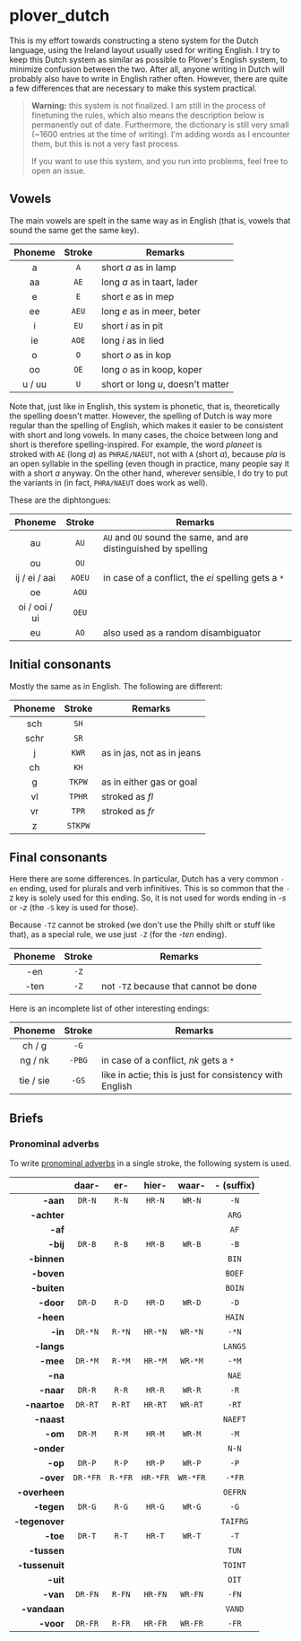 # plover_dutch

This is my effort towards constructing a steno system for the Dutch language, using the Ireland layout usually used for writing English. I try to keep this Dutch system as similar as possible to Plover's English system, to minimize confusion between the two. After all, anyone writing in Dutch will probably also have to write in English rather often. However, there are quite a few differences that are necessary to make this system practical.

> **Warning:** this system is not finalized. I am still in the process of finetuning the rules, which also means the description below is permanently out of date. Furthermore, the dictionary is still very small (~1600 entries at the time of writing). I'm adding words as I encounter them, but this is not a very fast process.
>
> If you want to use this system, and you run into problems, feel free to open an issue.


## Vowels

The main vowels are spelt in the same way as in English (that is, vowels that sound the same get the same key).

| Phoneme | Stroke | Remarks |
|:--:|:--:|----|
| a | `A` | short _a_ as in lamp |
| aa | `AE` | long _a_ as in taart, lader |
| e | `E` | short _e_ as in mep |
| ee | `AEU` | long _e_ as in meer, beter |
| i | `EU` | short _i_ as in pit |
| ie | `AOE` | long _i_ as in lied |
| o | `O` | short _o_ as in kop |
| oo | `OE` | long _o_ as in koop, koper |
| u / uu | `U` | short or long _u_, doesn't matter |

Note that, just like in English, this system is phonetic, that is, theoretically the spelling doesn't matter. However, the spelling of Dutch is way more regular than the spelling of English, which makes it easier to be consistent with short and long vowels. In many cases, the choice between long and short is therefore spelling-inspired. For example, the word _planeet_ is stroked with `AE` (long _a_) as `PHRAE/NAEUT`, not with `A` (short _a_), because _pla_ is an open syllable in the spelling (even though in practice, many people say it with a short _a_ anyway. On the other hand, wherever sensible, I do try to put the variants in (in fact, `PHRA/NAEUT` does work as well).

These are the diphtongues:

| Phoneme | Stroke | Remarks |
|:--:|:--:|----|
| au | `AU` | `AU` and `OU` sound the same, and are distinguished by spelling |
| ou | `OU` | |
| ij / ei / aai | `AOEU` | in case of a conflict, the _ei_ spelling gets a `*` |
| oe | `AOU` | |
| oi / ooi / ui | `OEU` | |
| eu | `AO` | also used as a random disambiguator |


## Initial consonants

Mostly the same as in English. The following are different:

| Phoneme | Stroke | Remarks |
|:--:|:--:|----|
| sch | `SH` | |
| schr | `SR` | |
| j | `KWR` | as in jas, not as in jeans |
| ch | `KH` | |
| g | `TKPW` | as in either gas or goal |
| vl | `TPHR` | stroked as _fl_ |
| vr | `TPR` | stroked as _fr_ |
| z | `STKPW` | |


## Final consonants

Here there are some differences. In particular, Dutch has a very common `-en` ending, used for plurals and verb infinitives. This is so common that the `-Z` key is solely used for this ending. So, it is not used for words ending in *-s* or *-z* (the `-S` key is used for those).

Because `-TZ` cannot be stroked (we don't use the Philly shift or stuff like that), as a special rule, we use just `-Z` (for the _-ten_ ending).

| Phoneme | Stroke | Remarks |
|:--:|:--:|----|
| -en | `-Z` | |
| -ten | `-Z` | not `-TZ` because that cannot be done |

Here is an incomplete list of other interesting endings:

| Phoneme | Stroke | Remarks |
|:--:|:--:|----|
| ch / g | `-G` | |
| ng / nk | `-PBG` | in case of a conflict, _nk_ gets a `*` |
| tie / sie | `-GS` | like in actie; this is just for consistency with English |


## Briefs

### Pronominal adverbs

To write [pronominal adverbs](https://en.wikipedia.org/wiki/Pronominal_adverb) in a single stroke, the following system is used.

| | daar- | er- | hier- | waar- | - (suffix) |
|---:|:--:|:--:|:--:|:--:|:--:|
| **-aan** | `DR-N` | `R-N` | `HR-N` | `WR-N` | `-N` | `AEN` |
| **-achter** ||||| `ARG` |
| **-af** ||||| `AF` |
| **-bij** | `DR-B` | `R-B` | `HR-B` | `WR-B` | `-B` | `BAOI` |
| **-binnen** ||||| `BIN` |
| **-boven** ||||| `BOEF` |
| **-buiten** ||||| `BOIN` |
| **-door** | `DR-D` | `R-D` | `HR-D` | `WR-D` | `-D` | `DOER` |
| **-heen** ||||| `HAIN` |
| **-in** | `DR-*N` | `R-*N` | `HR-*N` | `WR-*N` | `-*N` | `N-` |
| **-langs** ||||| `LANGS` |
| **-mee** | `DR-*M` | `R-*M` | `HR-*M` | `WR-*M` | `-*M` | `MAI` |
| **-na** ||||| `NAE` |
| **-naar** | `DR-R` | `R-R` | `HR-R` | `WR-R` | `-R` | `NAER` |
| **-naartoe** | `DR-RT` | `R-RT` | `HR-RT` | `WR-RT` | `-RT` | `NAOU` |
| **-naast** ||||| `NAEFT` |
| **-om** | `DR-M` | `R-M` | `HR-M` | `WR-M` | `-M` | `OM` |
| **-onder** ||||| `N-N` |
| **-op** | `DR-P` | `R-P` | `HR-P` | `WR-P` | `-P` | `OP` |
| **-over** | `DR-*FR` | `R-*FR` | `HR-*FR` | `WR-*FR` | `-*FR` | `OEFR` |
| **-overheen** ||||| `OEFRN` |
| **-tegen** | `DR-G` | `R-G` | `HR-G` | `WR-G` | `-G` | `TAIG` |
| **-tegenover** ||||| `TAIFRG` |
| **-toe** | `DR-T` | `R-T` | `HR-T` | `WR-T` | `-T` | `TAOU` |
| **-tussen** ||||| `TUN` |
| **-tussenuit** ||||| `TOINT` |
| **-uit** ||||| `OIT` |
| **-van** | `DR-FN` | `R-FN` | `HR-FN` | `WR-FN` | `-FN` | `V-` |
| **-vandaan** ||||| `VAND` |
| **-voor** | `DR-FR` | `R-FR` | `HR-FR` | `WR-FR` | `-FR` | `VOER` |
